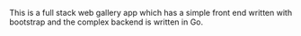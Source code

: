 This is a full stack web gallery app which has a simple front end written with bootstrap and the complex backend is written in Go.
